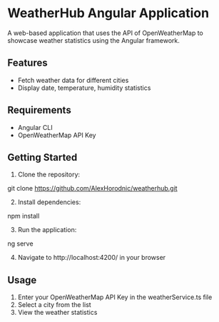 # WeatherHub Angular Application
A web-based application that uses the API of OpenWeatherMap to showcase weather statistics using the Angular framework.

## Features
- Fetch weather data for different cities
- Display date, temperature, humidity statistics

## Requirements
- Angular CLI
- OpenWeatherMap API Key

## Getting Started
1. Clone the repository:

git clone https://github.com/AlexHorodnic/weatherhub.git

2. Install dependencies: 

npm install

3. Run the application: 

ng serve

4. Navigate to http://localhost:4200/ in your browser

## Usage
1. Enter your OpenWeatherMap API Key in the weatherService.ts file
2. Select a city from the list
3. View the weather statistics
